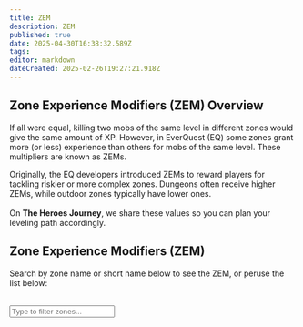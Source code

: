 ```yaml
---
title: ZEM
description: ZEM
published: true
date: 2025-04-30T16:38:32.589Z
tags: 
editor: markdown
dateCreated: 2025-02-26T19:27:21.918Z
---
```


<!-- New info section -->
<div class="zem-explanation">
  <h2>Zone Experience Modifiers (ZEM) Overview</h2>
  <p>If all were equal, killing two mobs of the same level in different zones would give the same amount of XP. 
     However, in EverQuest (EQ) some zones grant more (or less) experience than others for mobs of the same level. 
     These multipliers are known as ZEMs.</p>

  <p>
    Originally, the EQ developers introduced ZEMs to reward players for tackling riskier or more complex zones. 
    Dungeons often receive higher ZEMs, while outdoor zones typically have lower ones. 
    <br><br>On <strong>The Heroes Journey</strong>, we share these values so you can plan your leveling path accordingly.
  </p>
</div>
<div class="zones-page">
  <div class="zones-hero">
    <h2>Zone Experience Modifiers (ZEM)</h2>
    <p>Search by zone name or short name below to see the ZEM, or peruse the list below:</p>
    <br>
    <input type="text" id="zonesSearchInput" placeholder="Type to filter zones..." />
  </div>
  <div id="zonesContainer"></div>
</div>
